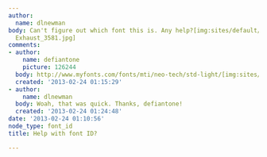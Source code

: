 ```yaml
---
author:
  name: dlnewman
body: Can't figure out which font this is. Any help?[img:sites/default/files/old-images/Sport
  Exhaust_3581.jpg]
comments:
- author:
    name: defiantone
    picture: 126244
  body: http://www.myfonts.com/fonts/mti/neo-tech/std-light/[img:sites/default/files/old-images/snap_6213.png]
  created: '2013-02-24 01:15:29'
- author:
    name: dlnewman
  body: Woah, that was quick. Thanks, defiantone!
  created: '2013-02-24 01:24:48'
date: '2013-02-24 01:10:56'
node_type: font_id
title: Help with font ID?

---
```


